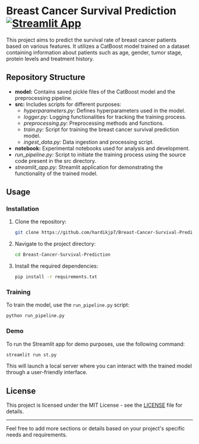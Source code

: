 # Breast Cancer Survival Prediction [![Streamlit App](https://static.streamlit.io/badges/streamlit_badge_black_white.svg)](https://breast-cancer-survival-pred.streamlit.app/)

This project aims to predict the survival rate of breast cancer patients based on various features. It utilizes a CatBoost model trained on a dataset containing information about patients such as age, gender, tumor stage, protein levels and treatment history.

## Repository Structure

- **model:** Contains saved pickle files of the CatBoost model and the preprocessing pipeline.
- **src:** Includes scripts for different purposes:
  - *hyperparameters.py:* Defines hyperparameters used in the model.
  - *logger.py:* Logging functionalities for tracking the training process.
  - *preprocessing.py:* Preprocessing methods and functions.
  - *train.py:* Script for training the breast cancer survival prediction model.
  - *ingest_data.py:* Data ingestion and processing script.
- **notebook:** Experimental notebooks used for analysis and development.
- *run_pipeline.py:* Script to initiate the training process using the source code present in the src directory.
- *streamlit_app.py:* Streamlit application for demonstrating the functionality of the trained model.

## Usage

### Installation

1. Clone the repository:
   ```sh
   git clone https://github.com/hardikjp7/Breast-Cancer-Survival-Prediction.git
   ```
2. Navigate to the project directory:
   ```sh
   cd Breast-Cancer-Survival-Prediction
   ```
3. Install the required dependencies:
   ```sh
   pip install -r requirements.txt
   ```

### Training

To train the model, use the `run_pipeline.py` script:
```sh
python run_pipeline.py
```

### Demo

To run the Streamlit app for demo purposes, use the following command:
```sh
streamlit run st.py
```
This will launch a local server where you can interact with the trained model through a user-friendly interface.

## License

This project is licensed under the MIT License - see the [LICENSE](LICENSE) file for details.

---

Feel free to add more sections or details based on your project's specific needs and requirements.
